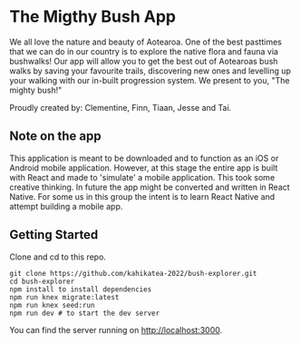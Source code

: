 # The Migthy Bush App

We all love the nature and beauty of Aotearoa. One of the best pasttimes that we can do in our country is to explore the native flora and fauna via bushwalks! Our app will allow you to get the best out of Aotearoas bush walks by saving your favourite trails, discovering new ones and levelling up your walking with our in-built progression system. We present to you, "The mighty bush!"

Proudly created by: Clementine, Finn, Tiaan, Jesse and Tai.

## Note on the app

This application is meant to be downloaded and to function as an iOS or Android mobile application. However, at this stage the entire app is built with React and made to 'simulate' a mobile application. This took some creative thinking. In future the app might be converted and written in React Native. For some us in this group the intent is to learn React Native and attempt building a mobile app. 

## Getting Started

Clone and cd to this repo.

```shell
git clone https://github.com/kahikatea-2022/bush-explorer.git
cd bush-explorer
npm install to install dependencies
npm run knex migrate:latest
npm run knex seed:run
npm run dev # to start the dev server
```

You can find the server running on [http://localhost:3000](http://localhost:3000).

